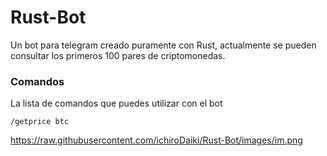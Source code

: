 # Rust-Bot
Un bot para telegram creado puramente con Rust, actualmente se pueden consultar los primeros 100 pares de criptomonedas.
### Comandos
La lista de comandos que puedes utilizar con el bot
```
/getprice btc
```
https://raw.githubusercontent.com/ichiroDaiki/Rust-Bot/images/im.png
